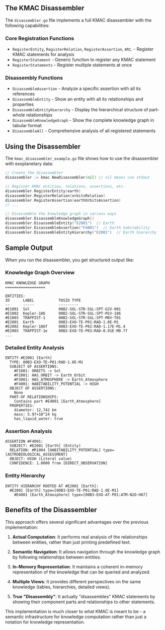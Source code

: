 
## The KMAC Disassembler

The `disassembler.go` file implements a full KMAC disassembler with the following capabilities:

### Core Registration Functions
- `RegisterEntity`, `RegisterRelation`, `RegisterAssertion`, etc. - Register KMAC statements for analysis
- `RegisterStatement` - Generic function to register any KMAC statement
- `RegisterStatements` - Register multiple statements at once

### Disassembly Functions
- `DisassembleAssertion` - Analyze a specific assertion with all its references
- `DisassembleEntity` - Show an entity with all its relationships and properties
- `DisassembleEntityHierarchy` - Display the hierarchical structure of part-whole relationships
- `DisassembleKnowledgeGraph` - Show the complete knowledge graph in tabular format
- `DisassembleAll` - Comprehensive analysis of all registered statements

## Using the Disassembler

The `kmac_disassembler_example.go` file shows how to use the disassembler with exoplanetary data:

```go
// Create the disassembler
disassembler := kmac.NewDisassembler(nil) // nil means use stdout

// Register KMAC entities, relations, assertions, etc.
disassembler.RegisterEntity(earth)
disassembler.RegisterRelation(orbitsRelation)
disassembler.RegisterAssertion(earthOrbitsAssertion)
// ...

// Disassemble the knowledge graph in various ways
disassembler.DisassembleKnowledgeGraph()
disassembler.DisassembleEntity("E2001")  // Earth
disassembler.DisassembleAssertion("F4001")  // Earth habitability
disassembler.DisassembleEntityHierarchy("E2001")  // Earth hierarchy
```

## Sample Output

When you run the disassembler, you get structured output like:

### Knowledge Graph Overview
```
KMAC KNOWLEDGE GRAPH
==================

ENTITIES:
ID      LABEL           TOSID TYPE
--      -----           ---------
#E1001  Sol             00B2-SOL-STR-SGL:SPT-G2V-001
#E1002  Kepler-186      00B2-SOL-STR-SGL:SPT-M1V-186
#E1003  TRAPPIST-1      00B2-SOL-STR-SGL:SPT-M8V-T01
#E2001  Earth           00B3-EXO-TE-P01:RAD-1.0E-M1
#E2002  Kepler-186f     00B3-EXO-TE-P02:RAD-1.17E-M1.4
#E2003  TRAPPIST-1e     00B3-EXO-TE-P03:RAD-0.91E-M0.77
...
```

### Detailed Entity Analysis
```
ENTITY #E2001 [Earth]
  TYPE: 00B3-EXO-TE-P01:RAD-1.0E-M1
  SUBJECT OF ASSERTIONS:
    #F1001: ORBITS -> Sol
    #F2001: HAS_ORBIT -> Earth_Orbit
    #F3001: HAS_ATMOSPHERE -> Earth_Atmosphere
    #F4001: HABITABILITY_POTENTIAL -> HIGH
  OBJECT OF ASSERTIONS:
    None
  PART-OF RELATIONSHIPS:
    Contains part #E4001 [Earth_Atmosphere]
  PROPERTIES:
    diameter: 12,742 km
    mass: 5.97×10^24 kg
    has_liquid_water: true
```

### Assertion Analysis
```
ASSERTION #F4001:
  SUBJECT: #E2001 [Earth] (Entity)
  RELATION: #R1004 [HABITABILITY_POTENTIAL] type=[ASTROBIOLOGICAL_ASSESSMENT]
  OBJECT: HIGH (Literal value)
  CONFIDENCE: 1.0000 from [DIRECT_OBSERVATION]
```

### Entity Hierarchy
```
ENTITY HIERARCHY ROOTED AT #E2001 [Earth]:
  #E2001 [Earth] type=[00B3-EXO-TE-P01:RAD-1.0E-M1]
    #E4001 [Earth_Atmosphere] type=[00B3-EXO-AT-P01:ATM-N2O-H67]
```

## Benefits of the Disassembler

This approach offers several significant advantages over the previous implementation:

1. **Actual Computation**: It performs real analysis of the relationships between entities, rather than just printing predefined text.

2. **Semantic Navigation**: It allows navigation through the knowledge graph by following relationships between entities.

3. **In-Memory Representation**: It maintains a coherent in-memory representation of the knowledge that can be queried and analyzed.

4. **Multiple Views**: It provides different perspectives on the same knowledge (tables, hierarchies, detailed views).

5. **True "Disassembly"**: It actually "disassembles" KMAC statements by showing their component parts and relationships to other statements.

This implementation is much closer to what KMAC is meant to be - a semantic infrastructure for knowledge computation rather than just a notation for knowledge representation.
